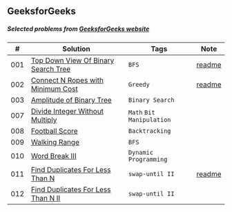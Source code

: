 ## GeeksforGeeks

##### Selected problems from [GeeksforGeeks website](http://www.geeksforgeeks.org)

| # | Solution | Tags | Note |
| ----| -------- | ---- | ---- |
| 001 | [Top Down View Of Binary Search Tree](https://github.com/interviewcoder/geeksforgeeks/tree/master/src/_001_TopDownViewOfBST/Solution.java) | `BFS` | [readme](https://github.com/interviewcoder/geeksforgeeks/tree/master/src/_001_TopDownViewOfBST) |
| 002 | [Connect N Ropes with Minimum Cost](https://github.com/interviewcoder/geeksforgeeks/blob/master/src/_002_ConnectRopes/Solution.java) | `Greedy` | [readme](https://github.com/interviewcoder/geeksforgeeks/blob/master/src/_002_ConnectRopes) |
| 003 | [Amplitude of Binary Tree](https://github.com/interviewcoder/geeksforgeeks/tree/master/src/_003_AmplitudeOfBinaryTree) | `Binary Search` | |
| 007 | [Divide Integer Without Multiply](https://github.com/interviewcoder/geeksforgeeks/blob/master/src/_007_DivideIntegerWithoutMultiply/Solution.java) | `Math` `Bit Manipulation`| | 
| 008 | [Football Score](https://github.com/interviewcoder/geeksforgeeks/blob/master/src/_008_FootballScore/Solution.java) | `Backtracking` |  |
| 009 | [Walking Range](https://github.com/interviewcoder/geeksforgeeks/tree/master/src/_009_WalkingRange) | `BFS` | |
| 010 | [Word Break III](https://github.com/interviewcoder/geeksforgeeks/blob/master/src/_010_WordBreakIII/Solution.java) | `Dynamic Programming` |  |
| 011 | [Find Duplicates For Less Than N](https://github.com/interviewcoder/geeksforgeeks/tree/master/src/_011_FindDuplicatesForLessThanN) | `swap-until II` | [readme](https://github.com/interviewcoder/geeksforgeeks/tree/master/src/_011_FindDuplicatesForLessThanN) |
| 012 | [Find Duplicates For Less Than N II](https://github.com/interviewcoder/geeksforgeeks/blob/master/src/_012_FindDuplicatesForLessThanNII/Solution.java) | `swap-until II` |  |